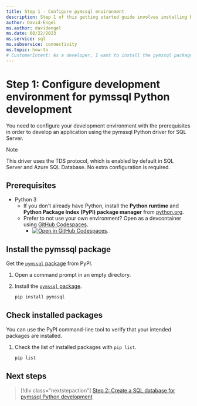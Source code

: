 ```yaml
---
title: Step 1 - Configure pymssql environment
description: Step 1 of this getting started guide involves installing Python, the Microsoft ODBC Driver for SQL Server, and pymssql into your development environment.
author: David-Engel
ms.author: davidengel
ms.date: 08/22/2023
ms.service: sql
ms.subservice: connectivity
ms.topic: how-to
# CustomerIntent: As a developer, I want to install the pymssql package so that I can connect to SQL with Python code.
---
```


# Step 1: Configure development environment for pymssql Python development

You need to configure your development environment with the prerequisites in order to develop an application using the pymssql Python driver for SQL Server.

> [!NOTE]
> This driver uses the TDS protocol, which is enabled by default in SQL Server and Azure SQL Database.  No extra configuration is required.

## Prerequisites

- Python 3
  - If you don't already have Python, install the **Python runtime** and **Python Package Index (PyPI) package manager** from [python.org](https://www.python.org/downloads/).  
  - Prefer to not use your own environment? Open as a devcontainer using [GitHub Codespaces](https://github.com/features/codespaces).
    - [![Open in GitHub Codespaces](https://github.com/codespaces/badge.svg)](https://codespaces.new/github/codespaces-blank?quickstart=1).

## Install the pymssql package

Get the [`pymssql` package](https://pypi.org/project/pymssql/) from PyPI.

1. Open a command prompt in an empty directory.

1. Install the [`pymssql` package](https://pypi.org/project/pymssql/).

    ```bash
    pip install pymssql
    ```

## Check installed packages

You can use the PyPI command-line tool to verify that your intended packages are installed.

1. Check the list of installed packages with `pip list`.

    ```bash
    pip list
    ```

## Next steps

> [!div class="nextstepaction"]
> [Step 2: Create a SQL database for pymssql Python development](step-2-create-a-sql-database-for-pymssql-python-development.md)
